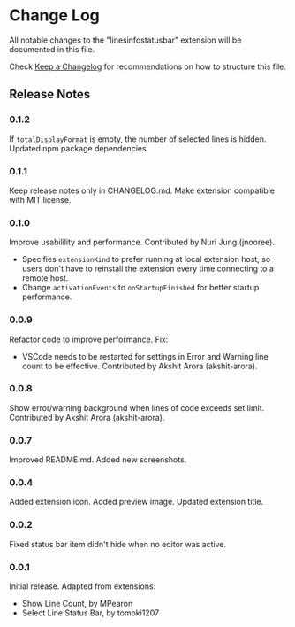 # Change Log
All notable changes to the "linesinfostatusbar" extension will be documented in this file.

Check [Keep a Changelog](http://keepachangelog.com/) for recommendations on how to structure this file.

## Release Notes

### 0.1.2
If `totalDisplayFormat` is empty, the number of selected lines is hidden.
Updated npm package dependencies.

### 0.1.1
Keep release notes only in CHANGELOG.md.
Make extension compatible with MIT license.

### 0.1.0
Improve usabilility and performance. Contributed by Nuri Jung (jnooree).
- Specifies `extensionKind` to prefer running at local extension host, so users don't have to reinstall the extension every time connecting to a remote host.
- Change `activationEvents` to `onStartupFinished` for better startup performance.

### 0.0.9
Refactor code to improve performance.
Fix:
- VSCode needs to be restarted for settings in Error and Warning line count to be effective. Contributed by Akshit Arora (akshit-arora).

### 0.0.8
Show error/warning background when lines of code exceeds set limit. Contributed by Akshit Arora (akshit-arora).

### 0.0.7
Improved README.md.
Added new screenshots.

### 0.0.4
Added extension icon.
Added preview image.
Updated extension title.

### 0.0.2 
Fixed status bar item didn't hide when no editor was active.

### 0.0.1
Initial release.
Adapted from extensions:
- Show Line Count, by MPearon
- Select Line Status Bar, by tomoki1207
